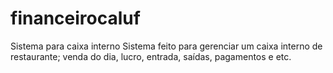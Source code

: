 # financeirocaluf
Sistema para caixa interno
Sistema feito para gerenciar um caixa interno de restaurante; venda do dia, lucro, entrada, saídas, pagamentos e etc.
